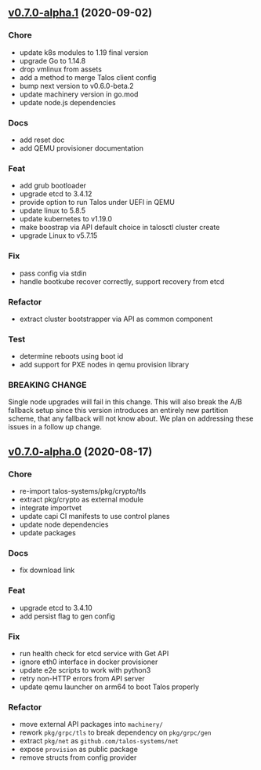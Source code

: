<a name="v0.7.0-alpha.1"></a>
## [v0.7.0-alpha.1](https://github.com/talos-systems/talos/compare/v0.7.0-alpha.0...v0.7.0-alpha.1) (2020-09-02)

### Chore

* update k8s modules to 1.19 final version
* upgrade Go to 1.14.8
* drop vmlinux from assets
* add a method to merge Talos client config
* bump next version to v0.6.0-beta.2
* update machinery version in go.mod
* update node.js dependencies

### Docs

* add reset doc
* add QEMU provisioner documentation

### Feat

* add grub bootloader
* upgrade etcd to 3.4.12
* provide option to run Talos under UEFI in QEMU
* update linux to 5.8.5
* update kubernetes to v1.19.0
* make boostrap via API default choice in talosctl cluster create
* upgrade Linux to v5.7.15

### Fix

* pass config via stdin
* handle bootkube recover correctly, support recovery from etcd

### Refactor

* extract cluster bootstrapper via API as common component

### Test

* determine reboots using boot id
* add support for PXE nodes in qemu provision library

### BREAKING CHANGE


Single node upgrades will fail in this change. This
will also break the A/B fallback setup since this version introduces
an entirely new partition scheme, that any fallback will not know about.
We plan on addressing these issues in a follow up change.

<a name="v0.7.0-alpha.0"></a>

## [v0.7.0-alpha.0](https://github.com/talos-systems/talos/compare/v0.6.0-beta.1...v0.7.0-alpha.0) (2020-08-17)

### Chore

- re-import talos-systems/pkg/crypto/tls
- extract pkg/crypto as external module
- integrate importvet
- update capi CI manifests to use control planes
- update node dependencies
- update packages

### Docs

- fix download link

### Feat

- upgrade etcd to 3.4.10
- add persist flag to gen config

### Fix

- run health check for etcd service with Get API
- ignore eth0 interface in docker provisioner
- update e2e scripts to work with python3
- retry non-HTTP errors from API server
- update qemu launcher on arm64 to boot Talos properly

### Refactor

- move external API packages into `machinery/`
- rework `pkg/grpc/tls` to break dependency on `pkg/grpc/gen`
- extract `pkg/net` as `github.com/talos-systems/net`
- expose `provision` as public package
- remove structs from config provider
